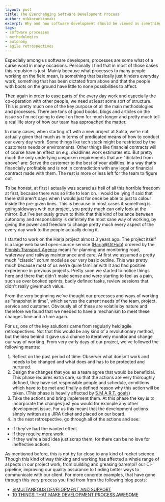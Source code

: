 ```yaml
---
layout: post
title: The Everchanging Software Development Process
author: mikkoronkkomaki
excerpt: Why and how software development should be viewed as something that's under constant change.  
tags:
- software processes
- methodologies
- autonomy
- agile retrospectives
---
```


Especially among us software developers, processes are some what of a curse word in many occasions. Personally I find that in most of those cases this repulsion is just. Mainly because what processes to many people working on the field mean, is something that basically just hinders everyday work, something that has been dictated from above and that the people with boots on the ground have little to none possibilities to affect.
 
Then again in order to ease parts of the every day work and especially the co-operation with other people, we need at least some sort of structure. This is pretty much one of the key purpose of all the main methodologies and processes. There are tons of good books, blogs and articles on the issue so I'm not going to dwell on them for much longer and pretty much tell a real life story of how our team has approached the matter.
 
In many cases, when starting off with a new project at Solita, we're not actually given that much as in terms of predicated means of how to conduct our every day work. Some things like tech stack might be restricted by the customers needs or environments. Other things like financial contracts will of course have an effect on e.g. deadlines work estimates etc. But pretty much the only underlying unspoken requirements that are "dictated from above" are: Serve the customer to the best of your abilities, in a way that's financially profitable and is not in contradiction with any legal or financial contract made with them. The rest is more or less left for the team to figure out.
 
To be honest, at first I actually was scared as hell of all this horrible freedom at first, because there was so little to lean on. I would be lying if said that there still aren't days when I would just for once be able to just to colour inside the pre-given lines. This is because in most cases if something is going sideways with our project, you pretty much can only look at the mirror. But I've seriously grown to think that this kind of balance between autonomy and responsibility is definitely the most sane way of working, by giving the power and freedom to change pretty much every aspect of the every day work to the people actually doing it.
 
I started to work on the Harja project almost 3 years ago. The project itself is a large web based open-source service ([Harja@GitHub](https://github.com/finnishtransportagency/harja/)) ordered by the [Finnish Transport Agency](http://www.liikennevirasto.fi/web/en) meant for planning and monitoring road, waterway and railway maintenance and care. At first we assumed a pretty much "classic" scrum model as our very basic outline. This was pretty much because most of us we're quire familiar with it and had positive experience in previous projects. Pretty soon we started to notice things here and there that didn't make sense and were starting to feel as a pain, such as over booked sprints, badly defined tasks, review sessions that didn't really give much value.
 
From the very beginning we've thought our processes and ways of working as "snapshot in time", which serves the current needs of the team, project, service and customer. Obviously all of these are volatile by nature and therefore we found that we needed to have a mechanism to meet these changes time and a time again. 
 
For us, one of the key solutions came from regularly held agile retrospectives. Not that this would be any kind of a revolutionary method, but the idea behind it gave us a chance to iteratively monitor and change our way of working. From very early days of our project, we've followed the following mantra:
1. Reflect on the past period of time: Observer what doesn't work and needs to be changed and what does and has to be protected and nurtured.
2. Design the changes that you as a team agree that would be beneficial. This phase requires extra care, so that the actions are very thoroughly defined, they have set responsible people and schedule, conditions which have to be met and finally a defined reason why this action will be taken. (This phase is heavily affected by [S.M.A.R.T. goals](https://www.mindtools.com/pages/article/smart-goals.htm))
3. Take the actions and bring implement them. At this phase the key is to incorporate the changes just you would for example any other development issue. For us this meant that the development actions simply written as a JIRA ticket and placed on our board.
4. In the next retrospective, go through all of the actions and see:
- if they've had the wanted effect
- if they require more work
- if they we're a bad idea just scrap them, for there can be no love for ineffective actions
 
As mentioned before, this is not by far close to any kind of rocket science. Though this kind of way thinking and working has affected a whole range of aspects in our project work, from building and greasing parempi? our CI-pipeline, improving our quality assurance to finding better ways to communicate with our client. For more concrete examples, that have gone through this very process you find from from the following blog posts:
- [SIMULTANEOUS DEVELOPMENT AND SUPPORT](http://dev.solita.fi/2017/04/18/simultaneous-development-and-support.html)
- [10 THINGS THAT MAKE DEVELOPMENT PROCESS AWESOME](http://dev.solita.fi/2016/07/04/10-things-that-make-development-process-awesome.html)
 